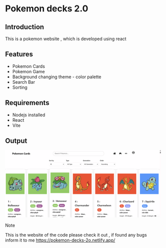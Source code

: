 # Pokemon decks 2.0

## Introduction

This is a pokemon website , which is developed using react

## Features

- Pokemon Cards
- Pokemon Game
- Background changing theme - color palette
- Search Bar
- Sorting

## Requirements

- Nodejs installed
- React
- Vite

## Output

![output](image.png)

> [!Note]
> This is the website of the code please check it out , if found any bugs inform it to me https://pokemon-decks-2o.netlify.app/
